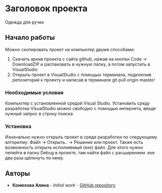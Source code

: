 # Заголовок проекта

Одежда для ручек

## Начало работы

Можно скопировать проект на компьютер двумя способами:
1. Скачать архив проекта с сайта github, нажав на кнопки Code -> DownloadZIP и распаковать в нужную папку, а потом запустить в VisualStudio
2. Открыть проект в VisualStudio с помощью терминала, подключив репозиторий к проекту и написав в терминале git pull origin master/

### Необходимые условия

Компьютер с установленной средой Visual Studio.
Установить среду разработки VisualStudio можно свободно с помощью интернета, введя нужный запрос в строку поиска

### Установка

Изначально нужно открыть проект в среде разработки по следующиму алгоритму:
Файл -> Открыть.. -> Решение или проект.
Также есть возможность открыть исполняемый (exe) файл. Для этого нужно пепейти в папку Debug в проекте, там найти файл с расширением .exe два раза щёлкнуть по нему. 

## Авторы

* **Конюхова Алина** - *Initial work* - [GitHub repository](https://github.com/Chipi007/ClothForHands)
